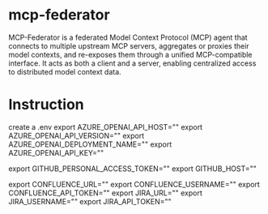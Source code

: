 # mcp-federator
MCP-Federator is a federated Model Context Protocol (MCP) agent that connects to multiple upstream MCP servers, aggregates or proxies their model contexts, and re-exposes them through a unified MCP-compatible interface. It acts as both a client and a server, enabling centralized access to distributed model context data.

# Instruction
create a .env
export AZURE_OPENAI_API_HOST="<YOUR VALUE>"
export AZURE_OPENAI_API_VERSION="<YOUR VALUE>"
export AZURE_OPENAI_DEPLOYMENT_NAME="<YOUR VALUE>"
export AZURE_OPENAI_API_KEY="<YOUR VALUE>"

export GITHUB_PERSONAL_ACCESS_TOKEN="<YOUR VALUE>"
export GITHUB_HOST="<YOUR VALUE>"

export CONFLUENCE_URL="<YOUR VALUE>"
export CONFLUENCE_USERNAME="<YOUR VALUE>"
export CONFLUENCE_API_TOKEN="<YOUR VALUE>"
export JIRA_URL="<YOUR VALUE>"
export JIRA_USERNAME="<YOUR VALUE>"
export JIRA_API_TOKEN="<YOUR VALUE>"
